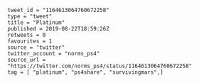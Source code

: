 ```
tweet_id = "1164613064760672258"
type = "tweet"
title = "Platinum"
published = 2019-08-22T18:59:26Z
retweets = 0
favourites = 1
source = "twitter"
twitter_account = "norms_ps4"
source_url = "https://twitter.com/norms_ps4/status/1164613064760672258"
tag = [ "platinum", "ps4share", "survivingmars",]
```

<p class='image'><img src='https://mnf.m17s.net/2019/08/22/ECmJaEyXUAAuP_G.jpg' alt=''></p>

